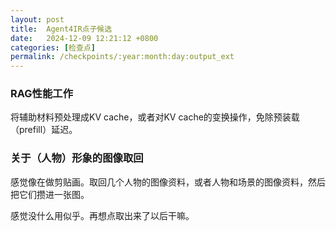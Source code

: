 ```yaml
---
layout: post
title:  Agent4IR点子候选
date:   2024-12-09 12:21:12 +0800
categories: [检查点]
permalink: /checkpoints/:year:month:day:output_ext
---
```


### RAG性能工作

将辅助材料预处理成KV cache，或者对KV cache的变换操作，免除预装载（prefill）延迟。

### 关于（人物）形象的图像取回

感觉像在做剪贴画。取回几个人物的图像资料，或者人物和场景的图像资料，然后把它们攒进一张图。

感觉没什么用似乎。再想点取出来了以后干嘛。
